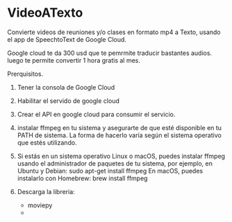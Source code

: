 # VideoATexto
Convierte videos de reuniones y/o  clases  en formato mp4  a Texto, usando el app de SpeechtoText de Google Cloud. 

Google cloud te da 300 usd que te pemrmite traducir bastantes audios. luego te permite convertir 1 hora gratis al mes.

Prerquisitos.

1. Tener la consola de Google Cloud
2. Habilitar el servido de google cloud
3. Crear el API en google cloud para consumir el servicio.
4.  instalar ffmpeg en tu sistema y asegurarte de que esté disponible en tu PATH de sistema. La forma de hacerlo varía según el sistema operativo que estés utilizando.
5.  Si estás en un sistema operativo Linux o macOS, puedes instalar ffmpeg usando el administrador de paquetes de tu sistema, por ejemplo, en
Ubuntu y Debian:
  sudo apt-get install ffmpeg
En macOS, puedes instalarlo con Homebrew:
  brew install ffmpeg

5. Descarga la libreria: 
    * moviepy
    * 
